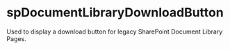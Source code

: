 # spDocumentLibraryDownloadButton
Used to display a download button for legacy SharePoint Document Library Pages.
